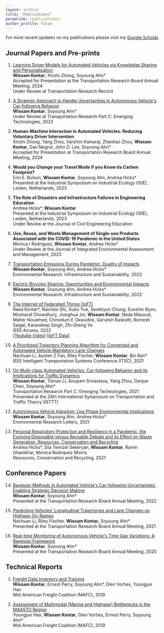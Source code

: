```yaml
---
layout: archive
title: "Publications"
permalink: /publications/
author_profile: false
---
```


For most recent updates on my publications please visit my [Google Scholar](https://scholar.google.com/citations?view_op=list_works&hl=en&authuser=1&hl=en&user=BXr6rWQAAAAJ&sortby=pubdate&authuser=1). 


## Journal Papers and Pre-prints

1. <a href="https://arxiv.org/abs/2308.16870"> Learning Driver Models for Automated Vehicles via Knowledge Sharing and Personalization </a><br>
**Wissam Kontar**, Xinzhi Zhong, Soyoung Ahn* <br>
Accepted for Presentation at the Transportation Research Board Annual Meeting, 2024 <br>
Under Review at Transportation Research Record

2. <a href="https://papers.ssrn.com/sol3/papers.cfm?abstract_id=4370172"> A Strategic Approach to Handle Uncertainties in Autonomous Vehicle's Car-following Behavior </a><br>
**Wissam Kontar**, Soyoung Ahn*<br>
Under Review at Transportation Research Part C: Emerging Technologies, 2023

3. **Human-Machine Interaction in Automated Vehicles: Reducing Voluntary Driver Intervention** <br>
Xinzhi Zhong, Yang Zhou, Varshini Kamaraj, Zhenhao Zhou, **Wissam Kontar**, Dan Negrut, John D. Lee, Soyoung Ahn*<br>
Accepted for Presentation at Transportation Research Board Annual Meeting, 2024

4. **Would you Change your Travel Mode if you Know its Carbon Footprint?**<br>
Erin E. Bulson, **Wissam Kontar**, Soyoung Ahn, Andrea Hicks*<br>
Presented at the Industrial Symposium on Industrial Ecology (ISIE), Leiden, Netherlands, 2023

5. **The Role of Disasters and Infrastructure Failures in Engineering Education**<br>
Andrea Hicks*, **Wissam Kontar** <br>
Presented at the Industrial Symposium on Industrial Ecology (ISIE), Leiden, Netherlands, 2023 <br>
Under Review at the Journal of Civil Engineering Education

6. **Use, Reuse, and Waste Management of Single-use Products Associated with the COVID-19 Pandemic in the United States**<br>
Monica I Rodriguez, **Wissam Kontar**, Andrea Hicks*<br>
Under Review at the Journal of Integrated Environmental Assessment and Management, 2023

7. <a href="https://iopscience.iop.org/article/10.1088/2634-4505/ac9a68/meta"> Transportation Emissions During Pandemic: Duality of Impacts</a><br>
**Wissam Kontar**, Soyoung Ahn, Andrea Hicks*<br>
Environmental Research: Infrastructure and Sustainability, 2022

8. <a href="https://iopscience.iop.org/article/10.1088/2634-4505/ac7c8b/meta"> Electric Bicycles Sharing: Opportunities and Environmental Impacts</a><br>
**Wissam Kontar**, Soyoung Ahn, Andrea Hicks*<br>
Environmental Research: Infrastructure and Sustainability, 2022

9. <a href="https://ieeexplore.ieee.org/abstract/document/9611259"> The Internet of Federated Things (IoFT)</a><br>
Raed Kontar*, Naichen Shi, Xubo Yue, Seokhyun Chung, Eunshin Byon, Mosharaf Chowdhury, Jionghua Jin, **Wissam Kontar**, Neda Masoud, Maher Nouiehed, Chinedum E Okwudire, Garvesh Raskutti, Romesh Saigal, Karandeep Singh, Zhi-Sheng Ye<br>
IEEE Access, 2022 <br>
[[Youtube Video](https://www.youtube.com/watch?v=RrubcIWCihk)] [[IoFT Data](https://ioft-data.engin.umich.edu/)]

10. <a href="https://ieeexplore.ieee.org/abstract/document/9564913"> A Prioritized Trajectory Planning Algorithm for Connected and Automated Vehicle Mandatory Lane Changes </a><br>
Nachuan Li, Austen Z Fan, Riley Fischer, **Wissam Kontar**, Bin Ran* <br>
IEEE Intelligent Transportation Systems Conference (ITSC), 2021

11. <a href="https://www.sciencedirect.com/science/article/pii/S0968090X21001844#aep-article-footnote-id1"> On Multi-class Automated Vehicles: Car-following Behavior and its Implications for Traffic Dynamics </a><br>
**Wissam Kontar**, Tienan Li, Anupam Srivastava, Yang Zhou, Danjue Chen, Soyoung Ahn* <br>
Transportation Research Part C: Emerging Technologies, 2021 <br>
Presented at the 24th International Symposium on Transportation and Traffic Theory (ISTTT)

12. <a href="https://iopscience.iop.org/article/10.1088/1748-9326/abf6f4/meta"> Autonomous Vehicle Adoption: Use Phase Environmental Implications </a><br>
**Wissam Kontar**, Soyoung Ahn, Andrea Hicks* <br>
Environmental Research Letters, 2021
 
13. <a href="https://www.sciencedirect.com/science/article/pii/S0921344920305772"> Personal Respiratory Protection and Resiliency in a Pandemic, the Evolving Disposable versus Reusable Debate and its Effect on Waste Generation. Resources, Conservation and Recycling </a><br>
Andrea Hicks*, Sila Temizel Sekeryan, **Wissam Kontar**, Ramin Ghamkhar, Monica Rodriquez Morris <br>
Resources, Conservation and Recycling, 2021


## Conference Papers 

14. <a href="https://arxiv.org/abs/2210.13683"> Bayesian Methods in Automated Vehicle's Car-following Uncertainties: Enabling Strategic Decision Making</a><br>
**Wissam Kontar**, Soyoung Ahn* <br>
Presented at the Transportation Research Board Annual Meeting, 2022

15. <a href="https://arxiv.org/abs/2108.10397"> Predicting Vehicles' Longitudinal Trajectories and Lane Changes on Highway On-Ramps </a><br>
Nachuan Li, Riley Fischer, **Wissam Kontar**, Soyoung Ahn* <br>
Presented at the Transportation Research Board Annual Meeting, 2021

16. <a href="https://arxiv.org/abs/2102.00375"> Real-time Monitoring of Autonomous Vehicle's Time Gap Variations: A Bayesian Framework </a><br>
**Wissam Kontar**, Soyoung Ahn* <br>
Presented at the Transportation Research Board Annual Meeting, 2020

## Technical Reports

1. <a href="https://midamericafreight.org/index.php/resources/mafc-research/"> Freight Data Inventory and Training</a><br>
**Wissam Kontar**, Ernest Perry, Soyoung Ahn*, Glen Vorhes, Youngjun Han <br>
Mid-American Freight Coalition (MAFC), 2019

2. <a href="https://midamericafreight.org/index.php/resources/mafc-research/"> Assessment of Multimodal (Marine and Highway) Bottlenecks in the MAASTO Region </a><br>
Youngjun Han, **Wissam Kontar**, Glen Vorhes, Ernest Perry, Soyoung Ahn* <br>
Mid-American Freight Coalition (MAFC), 2019
